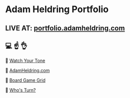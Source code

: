 # Adam Heldring Portfolio

## LIVE AT: [portfolio.adamheldring.com](https://portfolio.adamheldring.com/)
## :computer: :point_up: :ok_hand:

🎹 [Watch Your Tone](http://localhost:3011/#/project/1)

🎸 [AdamHeldring.com](http://localhost:3011/#/project/2)

🎲 [Board Game Grid](http://localhost:3011/#/project/3)

💚 [Who's Turn?](http://localhost:3011/#/project/4)
